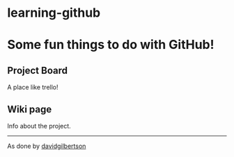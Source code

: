 # learning-github
  <h1>Some fun things to do with GitHub!</h1>

  <h2>Project Board</h2>
  <p>A place like trello!</p>

  <h2>Wiki page</h2>
  <p>Info about the project.</p>

  <hr>
  <p>As done by  <a href="https://github.com/davidgilbertson/">davidgilbertson</a></p>
